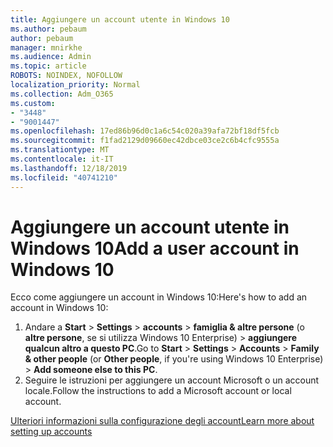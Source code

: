 ```yaml
---
title: Aggiungere un account utente in Windows 10
ms.author: pebaum
author: pebaum
manager: mnirkhe
ms.audience: Admin
ms.topic: article
ROBOTS: NOINDEX, NOFOLLOW
localization_priority: Normal
ms.collection: Adm_O365
ms.custom:
- "3448"
- "9001447"
ms.openlocfilehash: 17ed86b96d0c1a6c54c020a39afa72bf18df5fcb
ms.sourcegitcommit: f1fad2129d09660ec42dbce03ce2c6b4cfc9555a
ms.translationtype: MT
ms.contentlocale: it-IT
ms.lasthandoff: 12/18/2019
ms.locfileid: "40741210"
---
```

# <a name="add-a-user-account-in-windows-10"></a><span data-ttu-id="50206-102">Aggiungere un account utente in Windows 10</span><span class="sxs-lookup"><span data-stu-id="50206-102">Add a user account in Windows 10</span></span>

<span data-ttu-id="50206-103">Ecco come aggiungere un account in Windows 10:</span><span class="sxs-lookup"><span data-stu-id="50206-103">Here's how to add an account in Windows 10:</span></span>

1. <span data-ttu-id="50206-104">Andare a **Start** > **Settings** > **accounts** > **famiglia & altre persone** (o **altre persone**, se si utilizza Windows 10 Enterprise) > **aggiungere qualcun altro a questo PC**.</span><span class="sxs-lookup"><span data-stu-id="50206-104">Go to **Start** > **Settings** > **Accounts** > **Family & other people** (or **Other people**, if you're using Windows 10 Enterprise) > **Add someone else to this PC**.</span></span>
2. <span data-ttu-id="50206-105">Seguire le istruzioni per aggiungere un account Microsoft o un account locale.</span><span class="sxs-lookup"><span data-stu-id="50206-105">Follow the instructions to add a Microsoft account or local account.</span></span>

[<span data-ttu-id="50206-106">Ulteriori informazioni sulla configurazione degli account</span><span class="sxs-lookup"><span data-stu-id="50206-106">Learn more about setting up accounts</span></span>](https://support.microsoft.com/help/17197/)